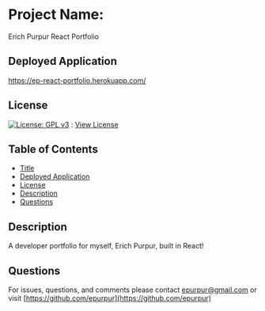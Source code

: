 
  # Project Name:

  Erich Purpur React Portfolio
  
  ## Deployed Application
  
  https://ep-react-portfolio.herokuapp.com/

  ## License

  [![License: GPL v3](https://img.shields.io/badge/License-GPLv3-blue.svg)](https://www.gnu.org/licenses/gpl-3.0) : [View License](https://www.gnu.org/licenses/gpl-3.0)

  ## Table of Contents

  - [Title](#Project-Name)
  - [Deployed Application](#Deployed-Application)
  - [License](#License)
  - [Description](#Description)
  - [Questions](#Questions)

  ## Description

  A developer portfolio for myself, Erich Purpur, built in React!
  

  ## Questions 

  For issues, questions, and comments please contact epurpur@gmail.com or visit [https://github.com/epurpur](https://github.com/epurpur) 
  
